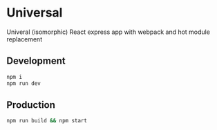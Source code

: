 
# Universal

Univeral (isomorphic) React express app with webpack and hot module replacement


## Development

```sh
npm i
npm run dev
```

## Production

```sh
npm run build && npm start
```
